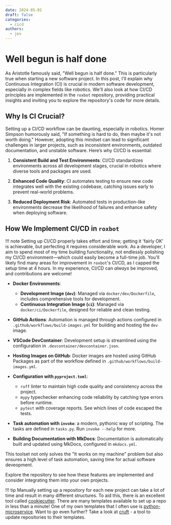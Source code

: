 ```yaml
---
date: 2024-05-01
draft: false
categories:
  - cicd
authors:
  - jev
---
```




# Well begun is half done

As Aristotle famously said, "Well begun is half done." This is particularly true when starting a new software project. In this post, I'll explain why Continuous Integration (CI) is crucial in modern software development, especially in complex fields like robotics. We'll also look at how CI/CD principles are implemented in the `roxbot` repository, providing practical insights and inviting you to explore the repository's code for more details.

<!-- more -->

## Why Is CI Crucial?

Setting up a CI/CD workflow can be daunting, especially in robotics. Homer Simpson humorously said, "If something is hard to do, then maybe it's not worth doing." However, adopting this mindset can lead to significant challenges in larger projects, such as inconsistent environments, outdated documentation, and unstable software. Here’s why CI/CD is essential:

1. **Consistent Build and Test Environments**: CI/CD standardizes environments across all development stages, crucial in robotics where diverse tools and packages are used.

2. **Enhanced Code Quality**: CI automates testing to ensure new code integrates well with the existing codebase, catching issues early to prevent real-world problems.

3. **Reduced Deployment Risk**: Automated tests in production-like environments decrease the likelihood of failures and enhance safety when deploying software.

## How We Implement CI/CD in `roxbot`

!!! note
    Setting up CI/CD properly takes effort and time; getting it 'fairly OK' is achievable, but perfecting it requires considerable work. As a developer, I aim to spend most of my time building functionality, not endlessly polishing my CI/CD environment—which could easily become a full-time job. You'll likely find many areas for improvement in `roxbot`'s CI/CD, as I capped the setup time at 4 hours. In my experience, CI/CD can *always* be improved, and contributions are welcome!

- **Docker Environments**:
    - **Development Image (`dev`)**: Managed via `docker/dev/Dockerfile`, includes comprehensive tools for development.
    - **Continuous Integration Image (`ci`)**: Managed via `docker/ci/Dockerfile`, designed for reliable and clean testing.

- **GitHub Actions**: Automation is managed through actions configured in `.github/workflows/build-images.yml` for building and hosting the `dev` image.

- **VSCode DevContainer**: Development setup is streamlined using the configuration in `.devcontainer/devcontainer.json`.

- **Hosting Images on GitHub**: Docker images are hosted using GitHub Packages as part of the workflow defined in `.github/workflows/build-images.yml`.

- **Configuration with `pyproject.toml`**:
    - `ruff` linter to maintain high code quality and consistency across the project.
    - `mypy` typechecker enhancing code reliability by catching type errors before runtime.
    - `pytest` with coverage reports. See which lines of code escaped the tests.

- **Task automation with `invoke`**: a modern, pythonic way of scripting. The tasks are defined in `tasks.py`.  Run `invoke --help` for more.

- **Building Documentation with MkDocs**: Documentation is automatically built and updated using MkDocs, configured in `mkdocs.yml`.

This toolset not only solves the "It works on my machine" problem but also ensures a high level of task automation, saving time for actual software deveopment.

Explore the repository to see how these features are implemented and consider integrating them into your own projects.

!!! tip
    Manually setting up a repository for each new project can take a lot of time and result in many different structures. To aid this, there is an excellent tool called [cookiecutter](https://github.com/cookiecutter/cookiecutter). There are many templates available to set up a repo in less than a minute! One of my own templates that I often use is [python-microservice](https://gitlab.com/roxautomation/templates/python-microservice/).  Want to go even further? Take a look at  [cruft](https://cruft.github.io/cruft/) - a tool to update repositories to their templates.
